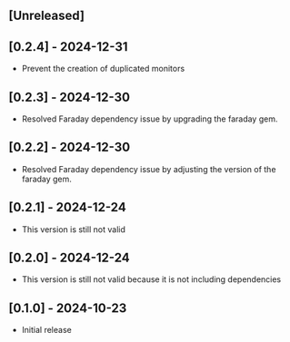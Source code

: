 ## [Unreleased]

## [0.2.4] - 2024-12-31

- Prevent the creation of duplicated monitors

## [0.2.3] - 2024-12-30

- Resolved Faraday dependency issue by upgrading the faraday gem.

## [0.2.2] - 2024-12-30

- Resolved Faraday dependency issue by adjusting the version of the faraday gem.

## [0.2.1] - 2024-12-24

- This version is still not valid

## [0.2.0] - 2024-12-24

- This version is still not valid because it is not including dependencies

## [0.1.0] - 2024-10-23

- Initial release
